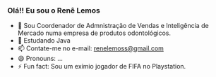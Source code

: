### Olá!! Eu sou o Renê Lemos

- 🔭 Sou Coordenador de Admnistração de Vendas e Inteligência de Mercado numa empresa de produtos odontológicos.
- 🌱 Estudando Java
- 📫 Contate-me no e-mail: renelemoss@gmail.com
- 😄 Pronouns: ...
- ⚡ Fun fact: Sou um exímio jogador de FIFA no Playstation.

